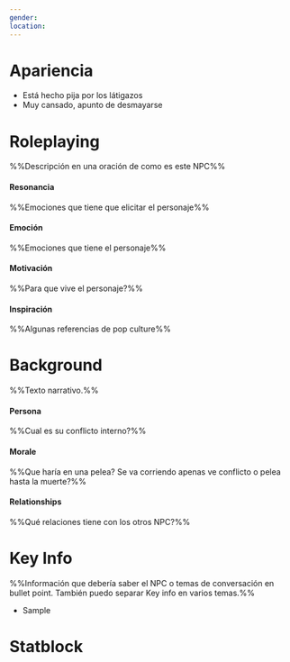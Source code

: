 ```yaml
---
gender: 
location:
---
```

# Apariencia
- Está hecho pija por los látigazos
- Muy cansado, apunto de desmayarse
# Roleplaying
%%Descripción en una oración de como es este NPC%%
#### Resonancia
%%Emociones que tiene que elicitar el personaje%%
#### Emoción
%%Emociones que tiene el personaje%%
#### Motivación
%%Para que vive el personaje?%%

#### Inspiración
%%Algunas referencias de pop culture%%
# Background
%%Texto narrativo.%%
#### Persona
%%Cual es su conflicto interno?%%
#### Morale
%%Que haría en una pelea? Se va corriendo apenas ve conflicto o pelea hasta la muerte?%%
#### Relationships
%%Qué relaciones tiene con los otros NPC?%%
# Key Info
%%Información que debería saber el NPC o temas de conversación en bullet point. También puedo separar Key info en varios temas.%%
- Sample

# Statblock

